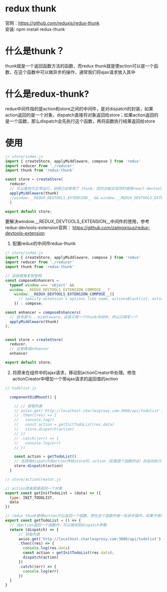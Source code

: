 # redux thunk
官网：https://github.com/reduxjs/redux-thunk  
安装: npm install redux-thunk

# 什么是thunk？
thunk就是一个返回函数方法的函数，而redux thunk就是使action可以是一个函数，在这个函数中可以做异步的操作，通常我们将ajax请求放入其中

# 什么是redux-thunk?
redux中间件指的是action和store之间的中间件，是对dispatch的封装，如果action返回的是一个对象，dispatch直接将对象返回给store；如果action返回的是一个函数，那么dispatch会先执行这个函数，再将函数执行结果返回给store

# 使用
```js
// store/index.js
import { createStore, applyMiddleware, compose } from 'redux'
import reducer from './reducer'
import thunk from 'redux-thunk'

const store = createStore(
  reducer,
  // 可以看到可正常运行，说明已经使用了 thunk，但仍没能实现同时使用react-devtools的问题
  applyMiddleware(thunk)
  //window.__REDUX_DEVTOOLS_EXTENSION__ && window.__REDUX_DEVTOOLS_EXTENSION__()
  )

export default store;
```

要解决window.__REDUX_DEVTOOLS_EXTENSION__中间件的使用，参考redux-devtools-extension官网：
https://github.com/zalmoxisus/redux-devtools-extension

1. 配置redux的中间件redux-thunk
```js
// store/index.js
import { createStore, applyMiddleware, compose } from 'redux'
import reducer from './reducer'
import thunk from 'redux-thunk'

// 这段直接复制官网
const composeEnhancers =
  typeof window === 'object' &&
  window.__REDUX_DEVTOOLS_EXTENSION_COMPOSE__ ?   
    window.__REDUX_DEVTOOLS_EXTENSION_COMPOSE__({
      // Specify extension’s options like name, actionsBlacklist, actionsCreators, serialize...
    }) : compose;

const enhancer = composeEnhancers(
  // 括号里为...middleware，这里只用一个thunk中间件，所以只用写一个
  applyMiddleware(thunk)
);


const store = createStore(
  reducer,
  // 这里换成enhancer
  enhancer

export default store;
```

2. 将原来在组件中的ajax请求，移动到actionCreator中处理。修改actionCreator中增加一个带ajax请求的返回值的action

```js
// todolist.js

  componentDidMount() {

    // // 获取列表
    // axios.get('http://localhost.charlesproxy.com:3000/api/todolist')
    // .then((res) => {
    //   console.log()
    //   const action = getInitTodoList(res.data)
    //   store.dispatch(action)
    // })
    // .catch((err) => {
    //   console.log(err)
    // })

    const action = getTodoList()
    // 当调用dispatch将action传给store时，action（如果是个函数的话）将自动执行
    store.dispatch(action)
  }
```


```js
// store/actionCreator.js

// action原来直接返回一个对象
export const getInitTodoList = (data) => ({
  type: INIT_TODOLIST,
  data
})

// redux thunk使得action可以返回一个函数，使在这个函数中做一些异步操作。如果不用thunk，action返回函数时会报错：只允许返回js对象
export const getTodoList = () => {
  // 当action返回一个函数时，可以接收到dispatch参数
  return (dispatch) => {
      // 获取列表
      axios.get('http://localhost.charlesproxy.com:3000/api/todolist')
      .then((res) => {
        console.log(res.data)
        const action = getInitTodoList(res.data);
        dispatch(action)
      })
      .catch((err) => {
        console.log(err)
      })
  }
}
```
